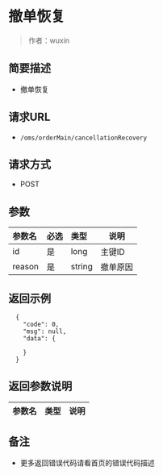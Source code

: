 # 撤单恢复

> 作者：wuxin

## 简要描述

- 撤单恢复

## 请求URL
- `/oms/orderMain/cancellationRecovery`
  
## 请求方式
- POST 

## 参数

|参数名|必选|类型|说明|
|:----    |:---|:----- |-----   |
|id |是  |long |主键ID|
|reason     |是   |string | 撤单原因    |

## 返回示例 

``` 
  {
    "code": 0,
	"msg": null,
    "data": {
 
    }
  }
```

## 返回参数说明 

|参数名|类型|说明|
|:-----  |:-----|-----                           |

## 备注 

- 更多返回错误代码请看首页的错误代码描述